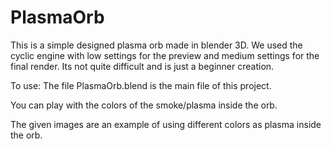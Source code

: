 # PlasmaOrb
This is a simple designed plasma orb made in blender 3D. We used the cyclic engine with low settings for the preview and medium settings for the final render. Its not quite difficult and is just a beginner creation.


To use:
The file PlasmaOrb.blend is the main file of this project.

You can play with the colors of the smoke/plasma inside the orb.

The given images are an example of using different colors as plasma inside the orb.
